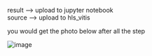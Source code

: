 result --> upload to jupyter notebook  
source --> upload to hls_vitis   

you would get the photo below after all the step 
  
![image](https://github.com/MODKWODK/Lab2-MAXI-and-Stream-interface-/assets/145253191/436a940f-6775-4b7f-9fef-15b755964d4b)

